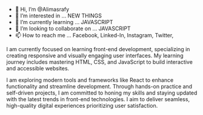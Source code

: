 - 👋 Hi, I’m @Alimasrafy
- 👀 I’m interested in ... NEW THINGS
- 🌱 I’m currently learning ... JAVASCRIPT
- 💞️ I’m looking to collaborate on ... JAVASCRIPT
- 📫 How to reach me ... Facebook, Linked-In, Instagram, Twitter,

I am currently focused on learning front-end development, specializing in creating responsive and visually engaging user interfaces. My learning journey includes mastering HTML, CSS, and JavaScript to build interactive and accessible websites.

I am exploring modern tools and frameworks like React to enhance functionality and streamline development. Through hands-on practice and self-driven projects, I am committed to honing my skills and staying updated with the latest trends in front-end technologies. I aim to deliver seamless, high-quality digital experiences prioritizing user satisfaction.

<!---
Alimasrafy/Alimasrafy is a ✨ special ✨ repository because its `README.md` (this file) appears on your GitHub profile.
You can click the Preview link to take a look at your changes.
--->
